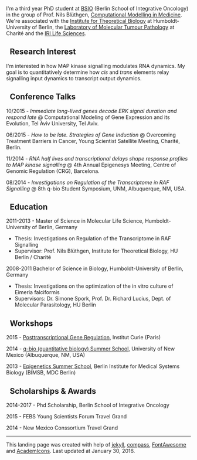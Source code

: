 
  
I'm a	third year PhD student at [BSIO](http://bsio-cancerschool.de) (Berlin School of Integrative Oncology) in the group of Prof. Nils Blüthgen, [Computational Modelling in Medicine](http://sys-bio.net/). We're associated with the [Institute for Theoretical Biology](https://itb.biologie.hu-berlin.de/wiki/) at Humboldt-University of Berlin, the [Laboratory of Molecular Tumour Pathology](http://mtp.charite.de/) at Charité and the [IRI Life Sciences](http://www.iri-lifesciences.de/en/home.html).

## <i class="icon ion-erlenmeyer-flask" style="font-size: 20px;"></i>&nbsp; Research Interest

I'm interested in how MAP kinase signalling modulates RNA dynamics. My goal is to quantitatively determine how _cis_ and _trans_ elements relay signalling input dynamics to transcript output dynamics.

<!--
## <i class="icon ion-document-text" style="font-size: 20px;"></i>&nbsp; Publications

Uhlitz F, Sieber A, Fritsche-Günther R, Wyler E, Meisig J, Landthaler M, Klinger B, Blüthgen, N. 
_ERK signal duration controls expression of immediate long-lived genes._ Submitted, 2016. 
-->

## <i class="icon ion-chatbubbles" style="font-size: 20px;"></i>&nbsp; Conference Talks

10/2015	- _Immediate long-lived genes decode ERK signal duration and respond late_ @ Computational Modeling of Gene Expression and its Evolution, Tel Aviv University, Tel Aviv.

06/2015	- _How to be late. Strategies of Gene Induction_ @ Overcoming Treatment Barriers in Cancer, Young Scientist Satellite Meeting, Charité, Berlin.

11/2014	- _RNA half lives and transcriptional delays shape response profiles to MAP kinase signalling_ @ 4th Annual Epigenesys Meeting, Centre of Genomic Regulation (CRG), Barcelona.

08/2014	- _Investigations on Regulation of the Transcriptome in RAF Signalling_ @ 8th q-bio Student Symposium, UNM, Albuquerque, NM, USA.

## <i class="icon ion-university" style="font-size: 20px;"></i>&nbsp; Education

2011-2013	- Master of Science in Molecular Life Science, Humboldt-University of Berlin, Germany

* Thesis:	Investigations on Regulation of the Transcriptome in RAF Signalling
* Supervisor: Prof. Nils Blüthgen, Institute for Theoretical Biology, HU Berlin / Charité

2008-2011	Bachelor of Science in Biology, Humboldt-University of Berlin, Germany

* Thesis: Investigations on the optimization of the in vitro culture of Eimeria falciformis
* Supervisors: Dr. Simone Spork, Prof. Dr. Richard Lucius, Dept. of Molecular Parasitology, HU Berlin

## <i class="icon ion-settings" style="font-size: 20px;"></i>&nbsp; Workshops

2015 - [Posttranscriptional Gene Regulation](http://enseignement.curie.fr/en/content/1st-course-post-transcriptional-gene-regulation-mechanisms-heart-networks-2014), Institut Curie (Paris)

2014 - [q-bio (quantitative biology) Summer School](http://q-bio.org/wiki/The_Eighth_q-bio_Summer_School), University of New Mexico (Albuquerque, NM, USA)

2013 - [Epigenetics Summer School](), Berlin Institute for Medical Systems Biology (BIMSB, MDC Berlin)

## <i class="icon ion-ribbon-b" style="font-size: 20px;"></i>&nbsp; Scholarships & Awards

2014-2017	- Phd Scholarship, Berlin School of Integrative Oncology

2015 - FEBS Young Scientists Forum Travel Grand

2014 - New Mexico Conssortium Travel Grand

---

This landing page was created with help of [jekyll](http://jekyllrb.com/), [compass](https://github.com/excentris/compass), [FontAwesome](https://fortawesome.github.io/Font-Awesome/) and [AcademIcons](https://jpswalsh.github.io/academicons/). Last updated at January 30, 2016.


